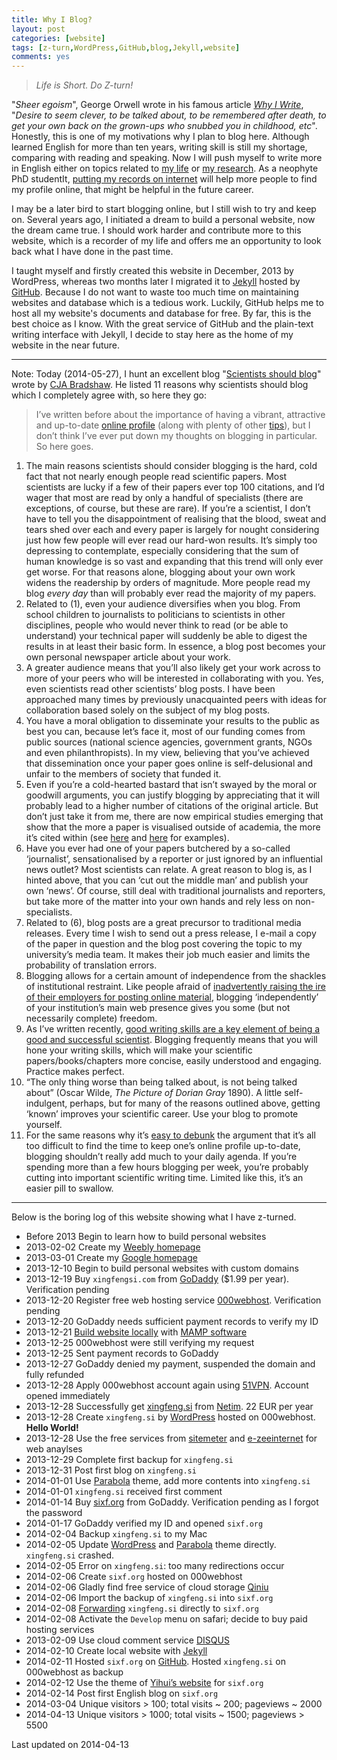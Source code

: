 ```yaml
---
title: Why I Blog?
layout: post
categories: [website]
tags: [z-turn,WordPress,GitHub,blog,Jekyll,website]
comments: yes
---
```



> *Life is Short. Do Z-turn!*

"*Sheer egoism*", George Orwell wrote in his famous article *[Why I Write](http://orwell.ru/library/essays/wiw/english/e_wiw)*, "*Desire to seem clever, to be talked about, to be remembered after death, to get your own back on the grown-ups who snubbed you in childhood, etc*". Honestly, this is one of my motivations why I plan to blog here. Although learned English for more than ten years, writing skill is still my shortage, comparing with reading and speaking. Now I will push myself to write more in English either on topics related to [my life](http://sixf.org/en/about) or [my research](http://sixf.org/en/vitae). As a neophyte PhD studentIt, [putting my records on internet](http://conservationbytes.com/2013/01/31/why-every-scientist-needs-an-online-profile/) will help more people to find my profile online, that might be helpful in the future career. 

I may be a later bird to start blogging online, but I still wish to try  and keep on. Several years ago, I initiated a dream to build a personal website, now the dream came true. I should work harder and contribute more to this website, which is a recorder of my life and offers me an opportunity to look back what I have done in the past time. 

I taught myself and firstly created this website in December, 2013 by WordPress, whereas two months later I migrated it to [Jekyll](https://github.com/mojombo/jekyll) hosted by [GitHub](http://www.github.com). Because I do not want to waste too much time on maintaining websites and database which is a tedious work. Luckily, GitHub helps me to host all my website's documents and database for free. By far, this is the best choice as I know. With the great service of GitHub and the plain-text writing interface with Jekyll, I decide to stay here as the home of my website in the near future.

---

Note: Today (2014-05-27), I hunt an excellent blog "[Scientists should blog](http://conservationbytes.com/2014/05/27/scientists-should-blog/)" wrote by [CJA Bradshaw](http://conservationbytes.com/corey-j-a-bradshaw/). He listed 11 reasons why scientists should blog which I completely agree with, so here they go:

> <p style="text-align:left;">I&#8217;ve written before about the importance of having a vibrant, attractive and up-to-date <a title="Why every scientist needs an online profile" href="http://conservationbytes.com/2013/01/31/why-every-scientist-needs-an-online-profile/">online profile</a> (along with plenty of other <a href="http://conservationbytes.com/tips/">tips</a>), but I don&#8217;t think I&#8217;ve ever put down my thoughts on blogging in particular. So here goes.</p>
<ol>
<li style="text-align:left;">The main reasons scientists should consider blogging is the hard, cold fact that not nearly enough people read scientific papers. Most scientists are lucky if a few of their papers ever top 100 citations, and I&#8217;d wager that most are read by only a handful of specialists (there are exceptions, of course, but these are rare). If you&#8217;re a scientist, I don&#8217;t have to tell you the disappointment of realising that the blood, sweat and tears shed over each and every paper is largely for nought considering just how few people will ever read our hard-won results. It&#8217;s simply too depressing to contemplate, especially considering that the sum of human knowledge is so vast and expanding that this trend will only ever get worse. For that reasons alone, blogging about your own work widens the readership by orders of magnitude. More people read my blog <em>every day</em> than will probably ever read the majority of my papers.<span id="more-13319"></span></li>
<li style="text-align:left;">Related to (1), even your audience diversifies when you blog. From school children to journalists to politicians to scientists in other disciplines, people who would never think to read (or be able to understand) your technical paper will suddenly be able to digest the results in at least their basic form. In essence, a blog post becomes your own personal newspaper article about your work.</li>
<li style="text-align:left;">A greater audience means that you&#8217;ll also likely get your work across to more of your peers who will be interested in collaborating with you. Yes, even scientists read other scientists&#8217; blog posts. I have been approached many times by previously unacquainted peers with ideas for collaboration based solely on the subject of my blog posts.</li>
<li style="text-align:left;">You have a moral obligation to disseminate your results to the public as best you can, because let&#8217;s face it, most of our funding comes from public sources (national science agencies, government grants, NGOs and even philanthropists). In my view, believing that you&#8217;ve achieved that dissemination once your paper goes online is self-delusional and unfair to the members of society that funded it.</li>
<li style="text-align:left;">Even if you&#8217;re a cold-hearted bastard that isn&#8217;t swayed by the moral or goodwill arguments, you can justify blogging by appreciating that it will probably lead to a higher number of citations of the original article. But don&#8217;t just take it from me, there are now empirical studies emerging that show that the more a paper is visualised outside of academia, the more it&#8217;s cited within (see <a href="http://www.jmir.org/2011/4/e123/">here</a> and <a href="http://www.plosone.org/article/info%3Adoi%2F10.1371%2Fjournal.pone.0047523">here</a> for examples).</li>
<li style="text-align:left;">Have you ever had one of your papers butchered by a so-called &#8216;journalist&#8217;, sensationalised by a reporter or just ignored by an influential news outlet? Most scientists can relate. A great reason to blog is, as I hinted above, that you can &#8216;cut out the middle man&#8217; and publish your own &#8216;news&#8217;. Of course, still deal with traditional journalists and reporters, but take more of the matter into your own hands and rely less on non-specialists.</li>
<li style="text-align:left;">Related to (6), blog posts are a great precursor to traditional media releases. Every time I wish to send out a press release, I e-mail a copy of the paper in question and the blog post covering the topic to my university&#8217;s media team. It makes their job much easier and limits the probability of translation errors.</li>
<li style="text-align:left;">Blogging allows for a certain amount of independence from the shackles of institutional restraint. Like people afraid of <a title="Why every scientist needs an online profile" href="http://conservationbytes.com/2013/01/31/why-every-scientist-needs-an-online-profile/">inadvertently raising the ire of their employers for posting online material</a>, blogging &#8216;independently&#8217; of your institution&#8217;s main web presence gives you some (but not necessarily complete) freedom.</li>
<li style="text-align:left;">As I&#8217;ve written recently, <a title="School finishers and undergraduates ill-prepared for research careers" href="http://conservationbytes.com/2014/05/22/school-finishers-and-undergraduates-ill-prepared-for-research-careers/">good writing skills are a key element of being a good and successful scientist</a>. Blogging frequently means that you will hone your writing skills, which will make your scientific papers/books/chapters more concise, easily understood and engaging. Practice makes perfect.</li>
<li style="text-align:left;">&#8220;The only thing worse than being talked about, is not being talked about&#8221; (Oscar Wilde, <em>The Picture of Dorian Gray</em> 1890). A little self-indulgent, perhaps, but for many of the reasons outlined above, getting &#8216;known&#8217; improves your scientific career. Use your blog to promote yourself.</li>
<li style="text-align:left;">For the same reasons why it&#8217;s <a href="http://conservationbytes.com/2013/01/31/why-every-scientist-needs-an-online-profile/">easy to debunk</a> the argument that it&#8217;s all too difficult to find the time to keep one&#8217;s online profile up-to-date, blogging shouldn&#8217;t really add much to your daily agenda. If you&#8217;re spending more than a few hours blogging per week, you&#8217;re probably cutting into important scientific writing time. Limited like this, it&#8217;s an easier pill to swallow.</li>
</ol>

---

Below is the boring log of this website showing what I have z-turned.
		

-	Before 2013 Begin to learn how to build personal websites
-	2013-02-02 Create my [Weebly homepage](xingfengsi.weebly.com)
-	2013-03-01 Create my [Google homepage](sites.google.com/site/xingfengsi)
-	2013-12-10 Begin to build personal websites with custom domains
-	2013-12-19 Buy `xingfengsi.com` from [GoDaddy](http://x.co/gobirder) ($1.99 per year). Verification pending
-	2013-12-20 Register free web hosting service [000webhost](http://www.000webhost.com/752844.html). Verification pending
-	2013-12-20 GoDaddy needs sufficient payment records to verify my ID 
-	2013-12-21 [Build website locally](http://codex.wordpress.org/Installing_WordPress_Locally_on_Your_Mac_With_MAMP) with [MAMP software](http://www.mamp.info/en/index.html)
-	2013-12-25 000webhost were still verifying my request
-	2013-12-25 Sent payment records to GoDaddy
-	2013-12-27 GoDaddy denied my payment, suspended the domain and fully refunded
-	2013-12-28 Apply 000webhost account again using [51VPN](http://a.wy002.com/309788). Account opened immediately
-	2013-12-28 Successfully get [xingfeng.si](http://xingfeng.si) from [Netim](http://www.netim.com). 22 EUR per year
-	2013-12-28 Create `xingfeng.si` by [WordPress](http://www.wordpress.org) hosted on 000webhost. **Hello World!**
-	2013-12-28 Use the free services from [sitemeter](http://sitemeter.com) and [e-zeeinternet](http://e-zeeinternet.com) for web anaylses
-	2013-12-29 Complete first backup for `xingfeng.si`
-	2013-12-31 Post first blog on `xingfeng.si`
-	2014-01-01 Use [Parabola](http://www.cryoutcreations.eu) theme, add more contents into `xingfeng.si`
-	2014-01-01 `xingfeng.si` received first comment
-	2014-01-14 Buy [sixf.org](http://sixf.org) from GoDaddy. Verification pending as I forgot the password
-	2014-01-17 GoDaddy verified my ID and opened `sixf.org`
-	2014-02-04 Backup `xingfeng.si` to my Mac
-	2014-02-05 Update [WordPress](http://www.wordpress.org) and [Parabola](http://www.cryoutcreations.eu) theme directly. `xingfeng.si` crashed.
-	2014-02-05 Error on `xingfeng.si`: too many redirections occur
-	2014-02-06 Create `sixf.org` hosted on 000webhost
-	2014-02-06 Gladly find free service of cloud storage [Qiniu](https://portal.qiniu.com/signup?code=iv0wl84z6mq)
-	2014-02-06 Import the backup of `xingfeng.si` into `sixf.org`
-	2014-02-08 [Forwarding](http://support.netim.com/en/wiki/Use_the_web_forwarding_service) `xingfeng.si` directly to `sixf.org`
-	2014-02-08 Activate the `Develop` menu on safari; decide to buy paid hosting services
-	2013-02-09 Use cloud comment service [DISQUS](http://www.disqus.com)
-	2014-02-10 Create local website with [Jekyll](https://github.com/mojombo/jekyll)
-	2014-02-11 Hosted `sixf.org` on [GitHub](http://www.github.com).  Hosted `xingfeng.si` on 000webhost as backup
-	2014-02-12 Use the theme of [Yihui’s website](http://yihui.name) for `sixf.org`
-	2014-02-14 Post first English blog on `sixf.org`
-	2014-03-04 Unique visitors > 100; total visits ~ 200; pageviews ~ 2000
-	2014-04-13 Unique visitors > 1000; total visits ~ 1500; pageviews > 5500


Last updated on 2014-04-13



